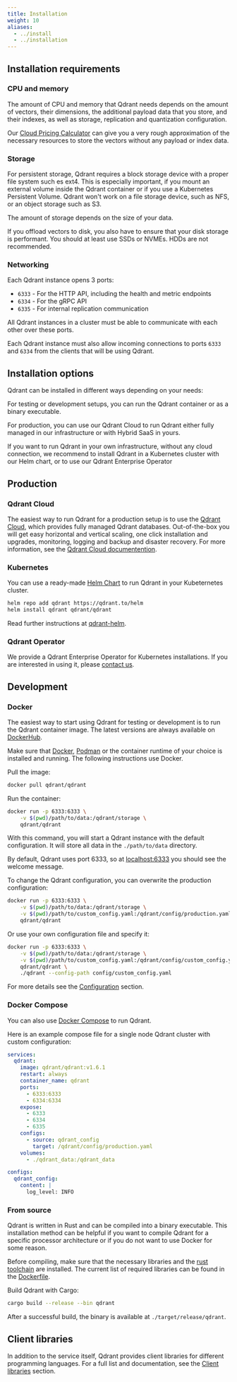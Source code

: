 ```yaml
---
title: Installation
weight: 10
aliases:
  - ../install
  - ../installation
---
```


## Installation requirements

### CPU and memory

The amount of CPU and memory that Qdrant needs depends on the amount of vectors, their dimensions, the additional payload data that you store, and their indexes, as well as storage, replication and quantization configuration.

Our [Cloud Pricing Calculator](https://cloud.qdrant.io/calculator) can give you a very rough approximation of the necessary resources to store the vectors without any payload or index data.

### Storage

For persistent storage, Qdrant requires a block storage device with a proper file system such es ext4. This is especially important, if you mount an external volume inside the Qdrant container or if you use a Kubernetes Persistent Volume.
Qdrant won't work on a file storage device, such as NFS, or an object storage such as S3.

The amount of storage depends on the size of your data.

If you offload vectors to disk, you also have to ensure that your disk storage is performant. You should at least use SSDs or NVMEs. HDDs are not recommended.

### Networking

Each Qdrant instance opens 3 ports:

* `6333` - For the HTTP API, including the health and metric endpoints
* `6334` - For the gRPC API
* `6335` - For internal replication communication

All Qdrant instances in a cluster must be able to communicate with each other over these ports.

Each Qdrant instance must also allow incoming connections to ports `6333` and `6334` from the clients that will be using Qdrant.

## Installation options

Qdrant can be installed in different ways depending on your needs:

For testing or development setups, you can run the Qdrant container or as a binary executable. 

For production, you can use our Qdrant Cloud to run Qdrant either fully managed in our infrastructure or with Hybrid SaaS in yours. 

If you want to run Qdrant in your own infrastructure, without any cloud connection, we recommend to install Qdrant in a Kubernetes cluster with our Helm chart, or to use our Qdrant Enterprise Operator

## Production

### Qdrant Cloud

The easiest way to run Qdrant for a production setup is to use the [Qdrant Cloud](https://qdrant.to/cloud), which provides fully managed Qdrant databases. Out-of-the-box you will get easy horizontal and vertical scaling, one click installation and upgrades, monitoring, logging and backup and disaster recovery. For more information, see the [Qdrant Cloud documentention](../../cloud).

### Kubernetes

You can use a ready-made [Helm Chart](https://helm.sh/docs/) to run Qdrant in your Kubeternetes cluster.

```bash
helm repo add qdrant https://qdrant.to/helm
helm install qdrant qdrant/qdrant
```

Read further instructions at [qdrant-helm](https://github.com/qdrant/qdrant-helm/tree/main/charts/qdrant).

### Qdrant Operator

We provide a Qdrant Enterprise Operator for Kubernetes installations. If you are interested in using it, please [contact us](https://qdrant.to/contact-us).

## Development

### Docker

The easiest way to start using Qdrant for testing or development is to run the Qdrant container image.
The latest versions are always available on [DockerHub](https://hub.docker.com/r/qdrant/qdrant/tags?page=1&ordering=last_updated).

Make sure that [Docker](https://docs.docker.com/engine/install/), [Podman](https://podman.io/docs/installation) or the container runtime of your choice is installed and running. The following instructions use Docker.

Pull the image:

```bash
docker pull qdrant/qdrant
```

Run the container:

```bash
docker run -p 6333:6333 \
    -v $(pwd)/path/to/data:/qdrant/storage \
    qdrant/qdrant
```

With this command, you will start a Qdrant instance with the default configuration.
It will store all data in the `./path/to/data` directory.

By default, Qdrant uses port 6333, so at [localhost:6333](http://localhost:6333) you should see the welcome message.

To change the Qdrant configuration, you can overwrite the production configuration:

```bash
docker run -p 6333:6333 \
    -v $(pwd)/path/to/data:/qdrant/storage \
    -v $(pwd)/path/to/custom_config.yaml:/qdrant/config/production.yaml \
    qdrant/qdrant
```

Or use your own configuration file and specify it:

```bash
docker run -p 6333:6333 \
    -v $(pwd)/path/to/data:/qdrant/storage \
    -v $(pwd)/path/to/custom_config.yaml:/qdrant/config/custom_config.yaml \
    qdrant/qdrant \
    ./qdrant --config-path config/custom_config.yaml
```

For more details see the [Configuration](../configuration) section.

### Docker Compose

You can also use [Docker Compose](https://docs.docker.com/compose/) to run Qdrant.

Here is an example compose file for a single node Qdrant cluster with custom configuration:

```yaml
services:
  qdrant:
    image: qdrant/qdrant:v1.6.1
    restart: always
    container_name: qdrant
    ports:
      - 6333:6333
      - 6334:6334
    expose:
      - 6333
      - 6334
      - 6335
    configs:
      - source: qdrant_config
        target: /qdrant/config/production.yaml
    volumes:
      - ./qdrant_data:/qdrant_data

configs:
  qdrant_config:
    content: |
      log_level: INFO  
```

### From source

Qdrant is written in Rust and can be compiled into a binary executable.
This installation method can be helpful if you want to compile Qdrant for a specific processor architecture or if you do not want to use Docker for some reason.

Before compiling, make sure that the necessary libraries and the [rust toolchain](https://www.rust-lang.org/tools/install) are installed.
The current list of required libraries can be found in the [Dockerfile](https://github.com/qdrant/qdrant/blob/master/Dockerfile).

Build Qdrant with Cargo:

```bash
cargo build --release --bin qdrant
```

After a successful build, the binary is available at `./target/release/qdrant`.

## Client libraries

In addition to the service itself, Qdrant provides client libraries for different programming languages. For a full list and documentation, see the [Client libraries](../../interfaces/#client-libraries) section.
